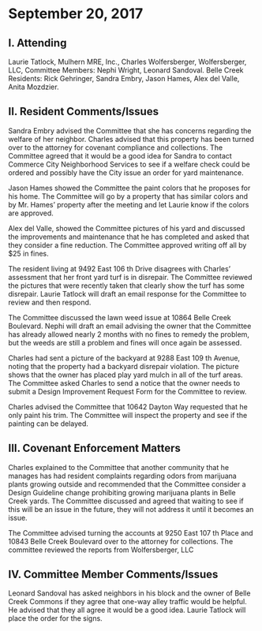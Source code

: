 <!---
title: September 20, 2017 Minutes
layout: minutes.html
collection: minutes
date: 2017-09-20
draft: false
--->
# September 20, 2017

## I. Attending
Laurie Tatlock, Mulhern MRE, Inc., Charles Wolfersberger, Wolfersberger, LLC, Committee Members: Nephi
Wright, Leonard Sandoval. Belle Creek Residents: Rick Gehringer, Sandra Embry, Jason Hames, Alex del Valle, Anita Mozdzier.

## II. Resident Comments/Issues
Sandra Embry advised the Committee that she has concerns regarding the welfare of her neighbor. Charles advised that this property has been turned over to the attorney for covenant compliance and collections. The Committee agreed that it would be a good idea for Sandra to contact Commerce City Neighborhood Services to see if a welfare check could be ordered and possibly have the City issue an order for yard maintenance.

Jason Hames showed the Committee the paint colors that he proposes for his home. The Committee will go by a property that has similar colors and by Mr. Hames’ property after the meeting and let Laurie know if the colors are approved.

Alex del Valle, showed the Committee pictures of his yard and discussed the improvements and maintenance that he has completed and asked that they consider a fine reduction. The Committee approved writing off all by $25 in fines.

The resident living at 9492 East 106 th Drive disagrees with Charles’ assessment that her front yard turf is in disrepair. The Committee reviewed the pictures that were recently taken that clearly show the turf has some disrepair. Laurie Tatlock will draft an email response for the Committee to review and then
respond.

The Committee discussed the lawn weed issue at 10864 Belle Creek Boulevard. Nephi will draft an email advising the owner that the Committee has already allowed nearly 2 months with no fines to remedy the problem, but the weeds are still a problem and fines will once again be assessed.

Charles had sent a picture of the backyard at 9288 East 109 th Avenue, noting that the property had a backyard disrepair violation. The picture shows that the owner has placed play yard mulch in all of the turf areas. The Committee asked Charles to send a notice that the owner needs to submit a Design
Improvement Request Form for the Committee to review.

Charles advised the Committee that 10642 Dayton Way requested that he only paint his trim. The Committee will inspect the property and see if the painting can be delayed.

## III. Covenant Enforcement Matters
Charles explained to the Committee that another community that he manages has had resident complaints regarding odors from marijuana plants growing outside and recommended that the Committee consider a Design Guideline change prohibiting growing marijuana plants in Belle Creek yards. The Committee discussed and agreed that waiting to see if this will be an issue in the future, they will not address it until it becomes an issue.

The Committee advised turning the accounts at 9250 East 107 th Place and 10843 Belle Creek Boulevard over to the attorney for collections.
The committee reviewed the reports from Wolfersberger, LLC

## IV. Committee Member Comments/Issues
Leonard Sandoval has asked neighbors in his block and the owner of Belle Creek Commons if they agree that one-way alley traffic would be helpful. He advised that they all agree it would be a good idea. Laurie Tatlock will place the order for the signs.
